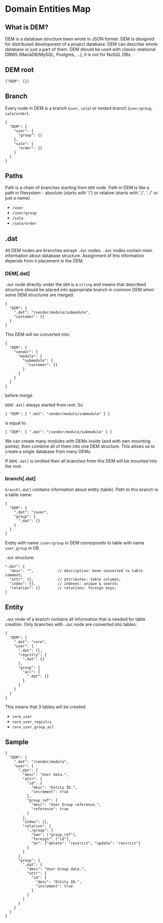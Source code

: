 # Domain Entities Map



## What is DEM?

DEM is a database structure been wrote in JSON format. DEM is designed for distributed development of a project database. DEM can describe whole database or just a part of them. DEM should be used with classic relational DBMS (MariaDB/MySQL, Postgres, ...), it is not for NoSQL DBs.



## DEM root

    {"DEM": {}} 



## Branch

Every node in DEM is a branch (`user`, `sale`) or nested branch (`user/group`, `sale/order`).

    {
      "DEM": {
        "user": {
          "group": {}
        },
        "sale": {
          "order": {}
        }
      }
    }



## Paths

Path is a chain of branches starting from `DEM` node. Path in DEM is like a path in filesystem - absolute (starts with '/') or relative (starts with './', '../' or just a name).

* `/user`
* `/user/group`
* `/sale`
* `/sale/order`



## .dat

All DEM nodes are branches except `.dat` nodes. `.dat` nodes contain main information about database structure. Assignment of this information depends from it placement in the DEM.


### DEM[.dat]

`.dat` node directly under the `DEM` is a `string` and means that described structure should be placed into appropriate branch in common DEM when some DEM structures are merged:

    {
      "DEM": {
        ".dat": "/vendor/module/submodule",
        "customer": {}
      }
    }

This DEM will be converted into:
 
    {
      "DEM": {
        "vendor": {
          "module": {
            "submodule": {
              "customer": {}
            }
          }
        }
      }
    }
 
before merge.
 
`DEM[.dat]` always started from root. So 

    { "DEM": { ".dat": "vendor/module/submodule" } }
    
is equal to

    { "DEM": { ".dat": "/vendor/module/submodule" } }
 
We can create many modules with DEMs inside (and with own mounting points), then combine all of them into one DEM structure. This allows us to create a single database from many DEMs.

If `DEM[.dat]` is omitted then all branches from this DEM will be mounted into the root. 


### branch[.dat]

`branch[.dat]` contains information about entity (table). Path to this branch is a table name:

    {
      "DEM": {
        ".dat": "/user",
        "group": {
          ".dat": {}
        }
      }
    }

Entity with name `/user/group` in DEM corresponds to table with name `user_group` in DB.

`.dat` structure:

    ".dat": {
      "desc": "",           // description: been converted to table comment;
      "attr": {},           // attributes: table columns;
      "index": {},          // indexes: unique & search;
      "relation": {}        // relations: foreign keys;
    }
    


## Entity

`.dat` node of a branch contains all information that is needed for table creation. Only branches with `.dat` node are converted into tables:

    {
      "DEM": {
        ".dat": "core",
        "user": {
          ".dat": {},
          "registry": {
            ".dat": {}
          },
          "group": {
            "acl": {
              ".dat": {}
            }
          }
        }
      }
    }

This means that 3 tables will be created:
* `core_user`
* `core_user_registry`
* `core_user_group_acl`




## Sample

    {
      "DEM": {
        ".dat": "/vendor/module",
        "user": {
          ".dat": {
            "desc": "User data.",
            "attr": {
              "id": {
                "desc": "Entity ID.",
                "increment": true
              },
              "group_ref": {
                "desc": "User Group reference.",
                "reference": true
              }
            },
            "index": {},
            "relation": {
              "./group": {
                "own": ["group_ref"],
                "foreign": ["id"],
                "on": {"delete": "restrict", "update": "restrict"}
              }
            }
          },
          "group": {
            ".dat": {
              "desc": "User Group data.",
              "attr": {
                "id": {
                  "desc": "Entity ID.",
                  "increment": true
                }
              }
            }
          }
        }
      }
    }